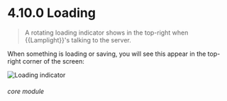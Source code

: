 # 4.10.0    Loading

> A rotating loading indicator shows in the top-right when {{Lamplight}}'s talking to the server. 

When something is loading or saving, you will see this appear in the top-right corner of the screen: 

![Loading indicator]({{imgpath}}28a.png) 

###### core module

